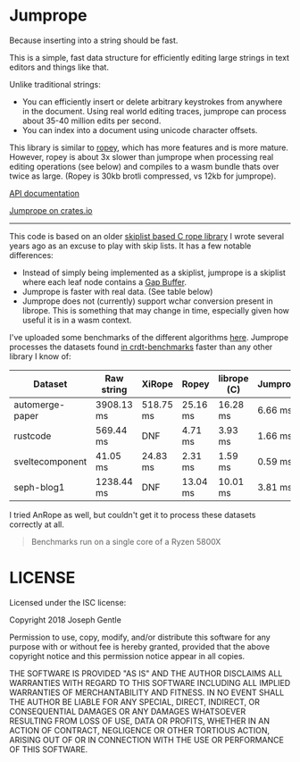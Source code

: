 # Jumprope

Because inserting into a string should be fast.

This is a simple, fast data structure for efficiently editing large strings in text editors and things like that.

Unlike traditional strings:

- You can efficiently insert or delete arbitrary keystrokes from anywhere in the document. Using real world editing traces, jumprope can process about 35-40 million edits per second.
- You can index into a document using unicode character offsets.

This library is similar to [ropey](https://crates.io/crates/ropey), which has more features and is more mature. However, ropey is about 3x slower than jumprope when processing real editing operations (see below) and compiles to a wasm bundle thats over twice as large. (Ropey is 30kb brotli compressed, vs 12kb for jumprope).

[API documentation](https://docs.rs/jumprope/)

[Jumprope on crates.io](https://crates.io/crates/jumprope)

---

This code is based on an older [skiplist based C rope library](https://github.com/josephg/librope) I wrote several years ago as an excuse to play with skip lists. It has a few notable differences:

- Instead of simply being implemented as a skiplist, jumprope is a skiplist where each leaf node contains a [Gap Buffer](https://en.wikipedia.org/wiki/Gap_buffer).
- Jumprope is faster with real data. (See table below)
- Jumprope does not (currently) support wchar conversion present in librope. This is something that may change in time, especially given how useful it is in a wasm context.

I've uploaded some benchmarks of the different algorithms [here](https://home.seph.codes/public/rope_bench/report/). Jumprope processes the datasets found [in crdt-benchmarks](https://github.com/josephg/crdt-benchmarks) faster than any other library I know of:

| Dataset | Raw string | XiRope | Ropey | librope (C) | Jumprope |
|---------|------------|--------|-------|-------------|----------|
automerge-paper | 3908.13 ms | 518.75 ms | 25.16 ms | 16.28 ms | 6.66 ms
rustcode | 569.44 ms | DNF | 4.71 ms | 3.93 ms | 1.66 ms
sveltecomponent | 41.05 ms | 24.83 ms | 2.31 ms | 1.59 ms | 0.59 ms
seph-blog1 | 1238.44 ms | DNF | 13.04 ms | 10.01 ms | 3.81 ms

I tried AnRope as well, but couldn't get it to process these datasets correctly at all. 

> Benchmarks run on a single core of a Ryzen 5800X

# LICENSE

Licensed under the ISC license:

Copyright 2018 Joseph Gentle

Permission to use, copy, modify, and/or distribute this software for any purpose with or without fee is hereby granted, provided that the above copyright notice and this permission notice appear in all copies.

THE SOFTWARE IS PROVIDED "AS IS" AND THE AUTHOR DISCLAIMS ALL WARRANTIES WITH REGARD TO THIS SOFTWARE INCLUDING ALL IMPLIED WARRANTIES OF MERCHANTABILITY AND FITNESS. IN NO EVENT SHALL THE AUTHOR BE LIABLE FOR ANY SPECIAL, DIRECT, INDIRECT, OR CONSEQUENTIAL DAMAGES OR ANY DAMAGES WHATSOEVER RESULTING FROM LOSS OF USE, DATA OR PROFITS, WHETHER IN AN ACTION OF CONTRACT, NEGLIGENCE OR OTHER TORTIOUS ACTION, ARISING OUT OF OR IN CONNECTION WITH THE USE OR PERFORMANCE OF THIS SOFTWARE.